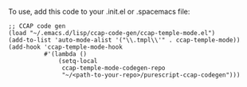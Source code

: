To use, add this code to your .init.el or .spacemacs file:

```
;; CCAP code gen
(load "~/.emacs.d/lisp/ccap-code-gen/ccap-temple-mode.el")
(add-to-list 'auto-mode-alist '("\\.tmpl\\'" . ccap-temple-mode))
(add-hook 'ccap-temple-mode-hook
          #'(lambda ()
              (setq-local
               ccap-temple-mode-codegen-repo
               "~/<path-to-your-repo>/purescript-ccap-codegen")))
```
